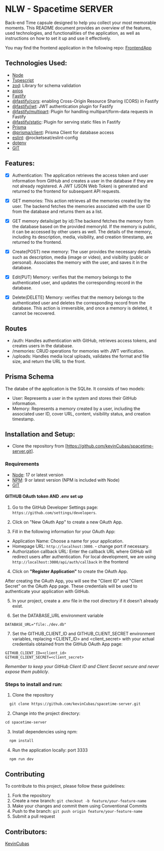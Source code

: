 # NLW - Spacetime SERVER
Back-end Time capsule designed to help you collect your most memorable moments. This README document provides an overview of the features, used technologies, and functionalities of the application, as well as instructions on how to set it up and use it effectively.

You may find the frontend application in the following repo: [FrontendApp](https://github.com/kevinCubas/spacetime-web)

## Technologies Used:

- [Node](https://nodejs.org/en)
- [Typescript](https://www.typescriptlang.org/pt/)
- [zod](https://github.com/colinhacks/zod): Library for schema validation
- [axios](https://axios-http.com/ptbr/docs/intro)
- [Fastify](https://www.fastify.io/)
- [@fastify/cors](https://www.npmjs.com/package/@fastify/cors): enabling Cross-Origin Resource Sharing (CORS) in Fastify
- [@fastify/jwt](https://github.com/fastify/fastify-jwt): JWT authentication plugin for Fastify
- [@fastify/multipart](https://github.com/fastify/fastify-multipart): Plugin for handling multipart/form-data requests in Fastify
- [@fastify/static](https://www.npmjs.com/package/@fastify/static): Plugin for serving static files in Fastify
- [Prisma](https://www.prisma.io/)
- [@prisma/client](https://www.npmjs.com/package/@prisma/client): Prisma Client for database access
- [eslint](https://eslint.org/): @rocketseat/eslint-config
- [dotenv](https://www.npmjs.com/package/dotenv)
- [GIT](https://git-scm.com/)

## Features:

- [x] Authentication: The application retrieves the access token and user information from GitHub and creates a user in the database if they are not already registered. A JWT (JSON Web Token) is generated and returned to the frontend for subsequent API requests.

- [x] GET memories: This action retrieves all the memories created by the user. The backend fetches the memories associated with the user ID from the database and returns them as a list.

- [x] GET memory details(get by id):The backend fetches the memory from the database based on the provided memoryId. If the memory is public, it can be accessed by other users as well. The details of the memory, including its description, media, visibility, and creation timestamp, are returned to the frontend.

- [x] Create(POST) new memory: The user provides the necessary details such as description, media (image or video), and visibility (public or personal). Associates the memory with the user, and saves it in the database.

- [x] Edit(PUT) Memory: verifies that the memory belongs to the authenticated user, and updates the corresponding record in the database.

- [x] Delete(DELETE) Memory: verifies that the memory belongs to the authenticated user and deletes the corresponding record from the database. This action is irreversible, and once a memory is deleted, it cannot be recovered.

## Routes

- /auth: Handles authentication with GitHub, retrieves access tokens, and creates users in the database.
- /memories: CRUD operations for memories with JWT verification.
- /uploads: Handles media local uploads, validates the format and file size, and return the URL to the front.

## Prisma Schema
The databe of the application is the SQLite.
It consists of two models:

- User: Represents a user in the system and stores their GitHub information.
- Memory: Represents a memory created by a user, including the associated user ID, cover URL, content, visibility status, and creation timestamp.

## Installation and Setup:
- Clone the repository from [https://github.com/kevinCubas/spacetime-server.git].

### Requirements

- [Node](https://nodejs.org/en): 17 or latest version
- [NPM](https://www.npmjs.com/): 9 or latest version (NPM is included with Node)
- [GIT](https://git-scm.com/)

#### GITHUB OAuth token AND .env set up

1. Go to the GitHub Developer Settings page: `https://github.com/settings/developers`.

2. Click on "New OAuth App" to create a new OAuth App.

3. Fill in the following information for your OAuth App:

- Application Name: Choose a name for your application.
- Homepage URL: `http://localhost:3000`. - change port if necessary.
- Authorization callback URL: Enter the callback URL where GitHub will redirect users after authentication. For local development, we are using `http://localhost:3000/api/auth/callback` in the frontend

4. Click on **"Register Application"** to create the OAuth App.

After creating the OAuth App, you will see the "Client ID" and "Client Secret" on the OAuth App page. These credentials will be used to authenticate your application with GitHub.

5. In your project, create a .env file in the root directory if it doesn't already exist.

6. Set the DATABASE_URL environment variable

```JS
DATABASE_URL="file:./dev.db"
```

7. Set the GITHUB_CLIENT_ID and GITHUB_CLIENT_SECRET environment variables, replacing <CLIENT_ID> and <client_secret> with your actual credentials obtained from the GitHub OAuth App page:

```JS
GITHUB_CLIENT_ID=<client_id>
GITHUB_CLIENT_SECRET=<client_secret>
```

_Remember to keep your GitHub Client ID and Client Secret secure and never expose them publicly_.

### Steps to install and run:

1. Clone the repository
```cl
  git clone https://github.com/kevinCubas/spacetime-server.git
```

2. Change into the project directory: 
```cl
cd spacetime-server
```

3. Install dependencies using npm:
```cl
  npm install
```
4. Run the application locally: port 3333

```cl
  npm run dev
```

## Contributing

To contribute to this project, please follow these guidelines:

1. Fork the repository
2. Create a new branch: `git checkout -b feature/your-feature-name`
3. Make your changes and commit them using Conventional Commits
4. Push to the branch: `git push origin feature/your-feature-name`
5. Submit a pull request


## Contributors:

[KevinCubas](https://github.com/kevinCubas)
